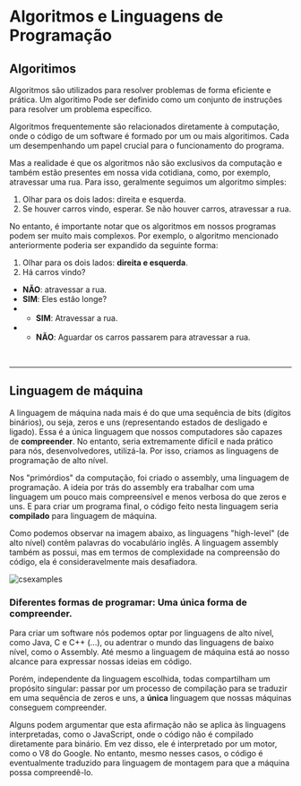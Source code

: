 # Algoritmos e Linguagens de Programação

## Algoritimos
Algoritmos são utilizados para resolver problemas de forma eficiente e prática. Um algoritimo Pode ser definido como um conjunto de instruções para resolver um problema específico.

Algoritmos frequentemente são relacionados diretamente à computação, onde o código de um software é formado por um ou mais algoritimos. Cada um desempenhando um papel crucial para o funcionamento do programa.

Mas a realidade é que os algoritmos não são exclusivos da computação e também estão presentes em nossa vida cotidiana, como, por exemplo, atravessar uma rua. Para isso, geralmente seguimos um algoritmo simples:

1. Olhar para os dois lados: direita e esquerda.
2. Se houver carros vindo, esperar. Se não houver carros, atravessar a rua.

No entanto, é importante notar que os algoritmos em nossos programas podem ser muito mais complexos. Por exemplo, o algoritmo mencionado anteriormente poderia ser expandido da seguinte forma:

1. Olhar para os dois lados: __direita e esquerda__.
2. Há carros vindo?
+ __NÃO__: atravessar a rua.
+ __SIM__: Eles estão longe?
+ + __SIM__: Atravessar a rua.
+ + __NÃO__: Aguardar os carros passarem para atravessar a rua.

<br>

____________________

## Linguagem de máquina
A linguagem de máquina nada mais é do que uma sequência de bits (dígitos binários), ou seja, zeros e uns (representando estados de desligado e ligado). Essa é a única linguagem que nossos computadores são capazes de __compreender__. No entanto, seria extremamente difícil e nada prático para nós, desenvolvedores, utilizá-la. Por isso, criamos as linguagens de programação de alto nível.

Nos "primórdios" da computação, foi criado o assembly, uma linguagem de programação. A ideia por trás do assembly era trabalhar com uma linguagem um pouco mais compreensível e menos verbosa do que zeros e uns. E para criar um programa final, o código feito nesta linguagem seria __compilado__ para linguagem de máquina.

Como podemos observar na imagem abaixo, as linguagens "high-level" (de alto nível) contêm palavras do vocabulário inglês. A linguagem assembly também as possui, mas em termos de complexidade na compreensão do código, ela é consideravelmente mais desafiadora. 
   
![csexamples](https://github.com/FireguiQueen/Java/assets/98475125/4b9fe8ff-543b-4054-8e57-43e3e34e51d3)

### Diferentes formas de programar: Uma única forma de compreender.
Para criar um software nós podemos optar por linguagens de alto nível, como Java, C e C++ (...), ou adentrar o mundo das linguagens de baixo nível, como o Assembly. Até mesmo a linguagem de máquina está ao nosso alcance para expressar nossas ideias em código.

Porém, independente da linguagem escolhida, todas compartilham um propósito singular: passar por um processo de compilação para se traduzir em uma sequência de zeros e uns, a __única__ linguagem que nossas máquinas conseguem compreender.

Alguns podem argumentar que esta afirmação não se aplica às linguagens interpretadas, como o JavaScript, onde o código não é compilado diretamente para binário. Em vez disso, ele é interpretado por um motor, como o V8 do Google. No entanto, mesmo nesses casos, o código é eventualmente traduzido para linguagem de montagem para que a máquina possa compreendê-lo.

